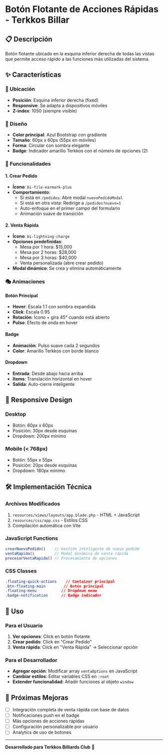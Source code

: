 # Botón Flotante de Acciones Rápidas - Terkkos Billar

## 📋 Descripción
Botón flotante ubicado en la esquina inferior derecha de todas las vistas que permite acceso rápido a las funciones más utilizadas del sistema.

## ✨ Características

### 🎯 Ubicación
- **Posición**: Esquina inferior derecha (fixed)
- **Responsive**: Se adapta a dispositivos móviles
- **Z-index**: 1050 (siempre visible)

### 🎨 Diseño
- **Color principal**: Azul Bootstrap con gradiente
- **Tamaño**: 60px x 60px (55px en móviles)
- **Forma**: Circular con sombra elegante
- **Badge**: Indicador amarillo Terkkos con el número de opciones (2)

### 🔧 Funcionalidades

#### 1. **Crear Pedido**
- **Ícono**: `bi-file-earmark-plus`
- **Comportamiento**:
  - Si está en `/pedidos`: Abre modal `nuevoPedidoModal`
  - Si está en otra vista: Redirige a `/pedidos?nuevo=1`
  - Auto-enfoque en el primer campo del formulario
  - Animación suave de transición

#### 2. **Venta Rápida**
- **Ícono**: `bi-lightning-charge`
- **Opciones predefinidas**:
  - Mesa por 1 hora: $15,000
  - Mesa por 2 horas: $28,000  
  - Mesa por 3 horas: $40,000
  - Venta personalizada (abre crear pedido)
- **Modal dinámico**: Se crea y elimina automáticamente

### 🎭 Animaciones

#### Botón Principal
- **Hover**: Escala 1.1 con sombra expandida
- **Click**: Escala 0.95 
- **Rotación**: Ícono + gira 45° cuando está abierto
- **Pulso**: Efecto de onda en hover

#### Badge
- **Animación**: Pulso suave cada 2 segundos
- **Color**: Amarillo Terkkos con borde blanco

#### Dropdown
- **Entrada**: Desde abajo hacia arriba
- **Items**: Translación horizontal en hover
- **Salida**: Auto-cierre inteligente

## 📱 Responsive Design

### Desktop
- Botón: 60px x 60px
- Posición: 30px desde esquinas
- Dropdown: 200px mínimo

### Mobile (< 768px)
- Botón: 55px x 55px  
- Posición: 20px desde esquinas
- Dropdown: 180px mínimo

## 🛠️ Implementación Técnica

### Archivos Modificados
1. `resources/views/layouts/app.blade.php` - HTML + JavaScript
2. `resources/css/app.css` - Estilos CSS
3. Compilación automática con Vite

### JavaScript Functions
```javascript
crearNuevoPedido()    // Gestión inteligente de nuevo pedido
ventaRapida()         // Modal dinámico de venta rápida  
procesarVentaRapida() // Procesamiento de opciones
```

### CSS Classes
```css
.floating-quick-actions    // Container principal
.btn-floating-main        // Botón principal
.floating-menu           // Dropdown menu
.badge-notification      // Badge indicador
```

## 🚀 Uso

### Para el Usuario
1. **Ver opciones**: Click en botón flotante
2. **Crear pedido**: Click en "Crear Pedido"
3. **Venta rápida**: Click en "Venta Rápida" → Seleccionar opción

### Para el Desarrollador
- **Agregar opción**: Modificar array `ventaOptions` en JavaScript
- **Cambiar estilos**: Editar variables CSS en `:root`
- **Extender funcionalidad**: Añadir funciones al objeto `window`

## 🎯 Próximas Mejoras
- [ ] Integración completa de venta rápida con base de datos
- [ ] Notificaciones push en el badge
- [ ] Más opciones de acciones rápidas
- [ ] Configuración personalizable por usuario
- [ ] Analytics de uso de botones

---
**Desarrollado para Terkkos Billiards Club** 🎱